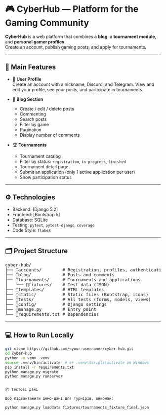 # 🎮 CyberHub — Platform for the Gaming Community

**CyberHub** is a web platform that combines a **blog**, a **tournament module**, and **personal gamer profiles**.  
Create an account, publish gaming posts, and apply for tournaments.

---

## 🚀 Main Features

- 👤 **User Profile**  
  Create an account with a nickname, Discord, and Telegram. View and edit your profile, see your posts, and participate in tournaments.

- 📝 **Blog Section**  
  - Create / edit / delete posts  
  - Commenting  
  - Search posts  
  - Filter by game  
  - Pagination  
  - Display number of comments  

- 🏆 **Tournaments**  
  - Tournament catalog  
  - Filter by status: `registration`, `in progress`, `finished`  
  - Tournament detail page  
  - Submit an application (only 1 active application per user)  
  - Show participation status  

---

## ⚙️ Technologies

- Backend: [Django 5.2]  
- Frontend: [Bootstrap 5]  
- Database: SQLite  
- Testing: `pytest`, `pytest-django`, `coverage`  
- Code Style: `flake8`  

---

## 🗂 Project Structure

<pre>
cyber-hub/
├── 📂accounts/        # Registration, profiles, authentication
├── 📂blog/            # Posts and comments
├── 📂tournaments/     # Tournaments and applications
│   └── 📂fixtures/    # Test data (JSON)
├── 📂templates/       # HTML templates
├── 📂static/          # Static files (Bootstrap, icons)
├── 📂tests/           # All tests (forms, models, views)
├── 📂config/          # Django settings
├── 📄manage.py        # Entry point
└── 📄requirements.txt # Dependencies
</pre>

---

## 💻 How to Run Locally

```bash
git clone https://github.com/<your-username>/cyber-hub.git
cd cyber-hub
python -m venv .venv
source .venv/bin/activate  # or .venv\Scripts\activate on Windows
pip install -r requirements.txt
python manage.py migrate
python manage.py runserver


📦 Тестові дані

Щоб підвантажити демо-дані для турнірів, виконай:

python manage.py loaddata fixtures/tournaments_fixture_final.json